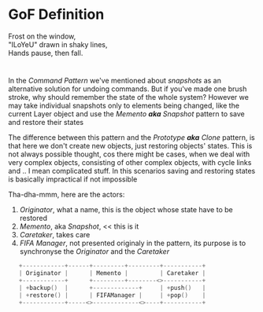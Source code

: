 # GoF Definition
Frost on the window,  
"ILoYeU" drawn in shaky lines,  
Hands pause, then fall.  
#
In the *Command Pattern* we've mentioned about *snapshots* as an
alternative solution for undoing commands. But if you've made
one brush stroke, why should remember the state of the whole
system? However we may take individual snapshots only to elements
being changed, like the current Layer object and use the *Memento
**aka** Snapshot* pattern to save and restore their states

The difference between this pattern and the *Prototype **aka**
Clone* pattern, is that here we don't create new objects, just
restoring objects' states. This is not always possible thought, cos
there might be cases, when we deal with very complex objects,
consisting of other complex objects, with cycle links and .. I mean
complicated stuff. In this scenarios saving and restoring states
is basically impractical if not impossible

Tha-dha-mmm, here are the actors:
 1. *Originator*, what a name, this is the object whose state
 have to be restored
 2. *Memento*, aka *Snapshot*, << this is it
 3. *Caretaker*, takes care
 4. *FIFA Manager*, not presented originaly in the pattern,
 its purpose is to synchronyse the *Originator* and the *Caretaker*

```c++
   +------------+------+---------+---------+-----------+
   | Originator |      | Memento |         | Caretaker |
   +------------+      +---------+--------<>-----------+
   | +backup()  |      +-------------+     | +push()   |
   | +restore() |      | FIFAManager |     | +pop()    |
   +------------+-----<>-------------<>----+-----------+
```